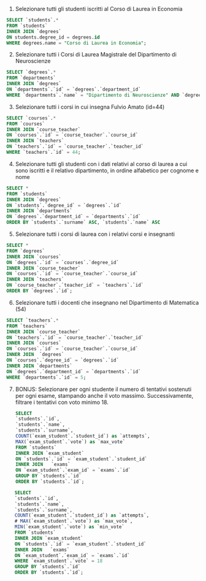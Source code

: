 1. Selezionare tutti gli studenti iscritti al Corso di Laurea in Economia

```sql
SELECT `students`.*
FROM `students`
INNER JOIN `degrees`
ON students.degree_id = degrees.id
WHERE degrees.name = "Corso di Laurea in Economia";
```

2. Selezionare tutti i Corsi di Laurea Magistrale del Dipartimento di
   Neuroscienze

```sql
SELECT `degrees`.*
FROM `departments`
INNER JOIN `degrees`
ON `departments`.`id` = `degrees`.`department_id`
WHERE `departments`.`name` = "Dipartimento di Neuroscienze" AND `degrees`.`level` = "magistrale";
```

3. Selezionare tutti i corsi in cui insegna Fulvio Amato (id=44)

```sql
SELECT `courses`.*
FROM `courses`
INNER JOIN `course_teacher`
ON `courses`.`id` = `course_teacher`.`course_id`
INNER JOIN `teachers`
ON `teachers`.`id` = `course_teacher`.`teacher_id`
WHERE `teachers`.`id` = 44;
```

4. Selezionare tutti gli studenti con i dati relativi al corso di laurea a cui
   sono iscritti e il relativo dipartimento, in ordine alfabetico per cognome e
   nome

```sql
SELECT *
FROM `students`
INNER JOIN `degrees`
ON `students`.`degree_id` = `degrees`.`id`
INNER JOIN `departments`
ON `degrees`.`department_id` = `departments`.`id`
ORDER BY `students`.`surname` ASC, `students`.`name` ASC
```

5. Selezionare tutti i corsi di laurea con i relativi corsi e insegnanti

```sql
SELECT *
FROM `degrees`
INNER JOIN `courses`
ON `degrees`.`id` = `courses`.`degree_id`
INNER JOIN `course_teacher`
ON `courses`.`id` = `course_teacher`.`course_id`
INNER JOIN `teachers`
ON `course_teacher`.`teacher_id` = `teachers`.`id`
ORDER BY `degrees`.`id`;
```

6. Selezionare tutti i docenti che insegnano nel Dipartimento di
   Matematica (54)

```sql
SELECT `teachers`.*
FROM `teachers`
INNER JOIN `course_teacher`
ON `teachers`.`id` = `course_teacher`.`teacher_id`
INNER JOIN `courses`
ON `courses`.`id` = `course_teacher`.`course_id`
INNER JOIN 	`degrees`
ON `courses`.`degree_id` = `degrees`.`id`
INNER JOIN `departments`
ON `degrees`.`department_id` = `departments`.`id`
WHERE `departments`.`id` = 5;
```

7. BONIJS: Selezionare per ogni studente il numero di tentativi sostenuti
   per ogni esame, stampando anche il voto massimo. Successivamente,
   filtrare i tentativi con voto minimo 18.

   ```sql
   SELECT
   `students`.`id`,
   `students`.`name`,
   `students`.`surname`,
   COUNT(`exam_student`.`student_id`) as `attempts`,
   MAX(`exam_student`.`vote`) as `max_vote`
   FROM `students`
   INNER JOIN `exam_student`
   ON `students`.`id` = `exam_student`.`student_id`
   INNER JOIN	`exams`
   ON `exam_student`.`exam_id` = `exams`.`id`
   GROUP BY `students`.`id`
   ORDER BY `students`.`id`;
   ```

```sql
   SELECT
   `students`.`id`,
   `students`.`name`,
   `students`.`surname`,
   COUNT(`exam_student`.`student_id`) as `attempts`,
   # MAX(`exam_student`.`vote`) as `max_vote`,
   MIN(`exam_student`.`vote`) as `min_vote`
   FROM `students`
   INNER JOIN `exam_student`
   ON `students`.`id` = `exam_student`.`student_id`
   INNER JOIN	`exams`
   ON `exam_student`.`exam_id` = `exams`.`id`
   WHERE `exam_student`.`vote` = 18
   GROUP BY `students`.`id`
   ORDER BY `students`.`id`;
```
